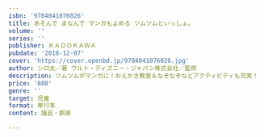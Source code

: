 ```yaml
---
isbn: '9784041076026'
title: あそんで まなんで マンガもよめる ツムツムといっしょ。
volume: ''
series: ''
publisher: ＫＡＤＯＫＡＷＡ
pubdate: '2018-12-07'
cover: 'https://cover.openbd.jp/9784041076026.jpg'
author: シロ太／著 ウルト・ディズニー・ジャパン株式会社／監修
description: ツムツムがマンガに！おえかき教室＆なぞなぞなどアクティビティも充実！
price: '880'
genre: ''
target: 児童
format: 単行本
content: 諸芸・娯楽

---
```

